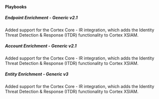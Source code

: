 
#### Playbooks

##### Endpoint Enrichment - Generic v2.1

Added support for the Cortex Core - IR integration, which adds the Identity Threat Detection & Response (ITDR) functionality to Cortex XSIAM.
##### Account Enrichment - Generic v2.1

Added support for the Cortex Core - IR integration, which adds the Identity Threat Detection & Response (ITDR) functionality to Cortex XSIAM.
##### Entity Enrichment - Generic v3

Added support for the Cortex Core - IR integration, which adds the Identity Threat Detection & Response (ITDR) functionality to Cortex XSIAM.
